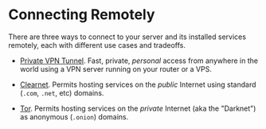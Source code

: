# Connecting Remotely

There are three ways to connect to your server and its installed services remotely, each with different use cases and tradeoffs.

- [Private VPN Tunnel](./vpn.md). Fast, private, _personal_ access from anywhere in the world using a VPN server running on your router or a VPS.

- [Clearnet](./clearnet.md). Permits hosting services on the _public_ Internet using standard (`.com`, `.net`, etc) domains.

- [Tor](./tor.md). Permits hosting services on the _private_ Internet (aka the "Darknet") as anonymous (`.onion`) domains.
